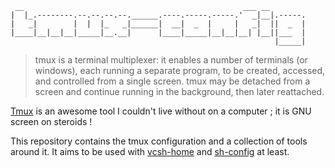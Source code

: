      __                                                 ___ __        
    |  |_.--------.--.--.--.--.______.----.-----.-----.'  _|__|.-----.
    |   _|        |  |  |_   _|______|  __|  _  |     |   _|  ||  _  |
    |____|__|__|__|_____|__.__|      |____|_____|__|__|__| |__||___  |
                                                               |_____|

> tmux is a terminal multiplexer: it enables a number of terminals (or windows), each running a separate program, to be created, accessed, and controlled from a single screen. tmux may be detached from a screen and continue running in the background, then later reattached.

[Tmux][] is an awesome tool I couldn't live without on a computer ; it is GNU
screen on steroids !

This repository contains the tmux configuration and a collection of tools
around it. It aims to be used with [vcsh-home][] and [sh-config][] at least.

[tmux]: http://tmux.sourceforge.net/
[vcsh-home]: https://github.com/vdemeester/vcsh-home
[sh-config]: https://github.com/vdemeester/sh-config
